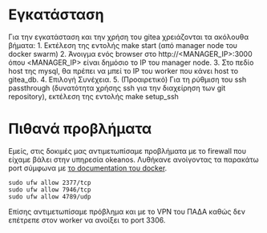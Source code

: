 # Εγκατάσταση 

Για την εγκατάσταση και την χρήση του gitea χρειάζονται τα ακόλουθα βήματα:
	1. Εκτέλεση της εντολής make start (από manager node του docker swarm)
	2. Άνοιγμα ενός browser στο http://<MANAGER_IP>:3000 όπου <MANAGER_IP> είναι δημόσιο το IP του manager node.
	3. Στο πεδίο host της mysql, θα πρέπει να μπεί το IP του worker που κάνει host το gitea_db.
	4. Επιλογή Συνέχεια.
	5. (Προαιρετικό) Για τη ρύθμιση του ssh passthrough (δυνατότητα χρήσης ssh για την διαχείρηση των git repository),
    εκτέλεση της εντολής make setup_ssh
	
# Πιθανά προβλήματα

Εμείς, στις δοκιμές μας αντιμετωπίσαμε προβλήματα με το firewall που είχαμε βάλει στην υπηρεσία okeanos.
Λυθήκανε ανοίγοντας τα παρακάτω port σύμφωνα με [το documentation του docker](https://docs.docker.com/engine/swarm/swarm-tutorial/).

```
sudo ufw allow 2377/tcp
sudo ufw allow 7946/tcp
sudo ufw allow 4789/udp
```

Επίσης αντιμετωπίσαμε πρόβλημα και με το VPN του ΠΑΔΑ καθώς δεν επέτρεπε στον worker να ανοίξει το port 3306.
